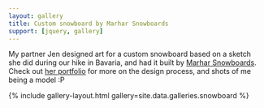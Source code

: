 ```yaml
---
layout: gallery
title: Custom snowboard by Marhar Snowboards
support: [jquery, gallery]
---
```


My partner Jen designed art for a custom snowboard based on a sketch she did during our hike in Bavaria, and had it built by [Marhar Snowboards](https://www.marharsnowboards.com/).
Check out [her portfolio](http://www.jenmagathan.com/#/a-love-note/) for more on the design process, and shots of me being a model :P

{% include gallery-layout.html gallery=site.data.galleries.snowboard %}
